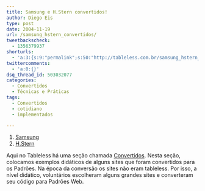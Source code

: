 ```yaml
---
title: Samsung e H.Stern convertidos!
author: Diego Eis
type: post
date: 2004-11-19
url: /samsung_hstern_convertidos/
tweetbackscheck:
  - 1356379937
shorturls:
  - 'a:3:{s:9:"permalink";s:50:"http://tableless.com.br/samsung_hstern_convertidos";s:7:"tinyurl";s:26:"http://tinyurl.com/3udsats";s:4:"isgd";s:19:"http://is.gd/VGZNfK";}'
twittercomments:
  - 'a:0:{}'
dsq_thread_id: 503032077
categories:
  - Convertidos
  - Técnicas e Práticas
tags:
  - Convertidos
  - cotidiano
  - implementados

---
```

  1. [Samsung][1]
  2. [H.Stern][2]

Aqui no Tableless há uma seção chamada [Convertidos][3]. Nesta seção, colocamos exemplos didáticos de alguns sites que foram convertidos para os Padrões. Na época da conversão os sites não eram tableless. Por isso, a nível didático, voluntários escolheram alguns grandes sites e converteram seu código para Padrões Web.

 [1]: http://tableless.com.br/convertidos/#samsung
 [2]: http://tableless.com.br/convertidos/#hstern
 [3]: http://tableless.com.br/convertidos/